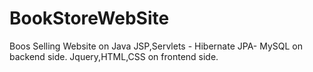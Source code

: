 # BookStoreWebSite
Boos Selling Website on Java JSP,Servlets - Hibernate JPA- MySQL on backend side.
Jquery,HTML,CSS on frontend side.
